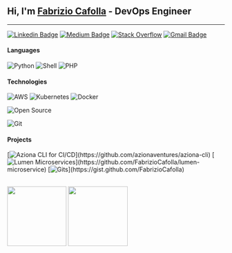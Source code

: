 ## Hi, I'm <a href="https://www.linkedin.com/in/fabrizio-cafolla/">Fabrizio Cafolla</a> - DevOps Engineer

---

[![Linkedin Badge](https://img.shields.io/badge/-LinkedIn-0e76a8?style=flat-square&logo=Linkedin&logoColor=white)](https://www.linkedin.com/in/fabrizio-cafolla)
[![Medium Badge](https://img.shields.io/badge/-Medium-000?style=flat-square&logo=Medium&logoColor=white)](https://fabrizio-cafolla.medium.com/)
[![Stack Overflow](https://img.shields.io/badge/-StackOverflow-fff?style=flat-square&logo=Stackoverflow)](https://stackoverflow.com/users/17202399/fabrizio-cafolla)
[![Gmail Badge](https://img.shields.io/badge/-Gmail-c14438?style=flat-square&logo=Gmail&logoColor=white&link=mailto:developer@fabriziocafolla.com)](mailto:developer@fabriziocafolla)


#### Languages

![Python](https://img.shields.io/badge/-Python-fff?&logo=python)
![Shell](https://img.shields.io/badge/-Shell-fff?&logo=shell&logoColor=007ACC)
![PHP](https://img.shields.io/badge/-PHP-fff?&logo=PHP)

#### Technologies

![AWS](https://img.shields.io/badge/-AWS-fff?&logo=Amazon-AWS&logoColor=232F3E)
![Kubernetes](https://img.shields.io/badge/-Kubernetes-fff?&logo=Kubernetes)
![Docker](https://img.shields.io/badge/-Docker-fff?&logo=Docker)

![Open Source](https://img.shields.io/badge/-Open%20Source-fff?style=flat&logo=open-source-Initiative)

![Git](https://img.shields.io/badge/-Git-fff?style=flat&logo=git)


#### Projects

[![Aziona CLI for CI/CD](https://img.shields.io/badge/-🔑%20Aziona%20CLI%20for%20CI/CD-fff?)](https://github.com/azionaventures/aziona-cli)
[![Lumen Microservices](https://img.shields.io/badge/-🗂️%20Lumen%20Microservices-fff?)](https://github.com/FabrizioCafolla/lumen-microservice)
[![Gits](https://img.shields.io/badge/-📝%20Gits-fff?)](https://gist.github.com/FabrizioCafolla)

<br><img height="137.3px" src="https://github-readme-stats.vercel.app/api?username=FabrizioCafolla&hide_title=true&hide_border=true&show_icons=true&include_all_commits=true&count_private=true&line_height=21&text_color=000&icon_color=000&theme=graywhite" />
<img height="137.3px" src="https://github-readme-stats.vercel.app/api/top-langs/?username=FabrizioCafolla&hide=html&hide_title=true&hide_border=true&layout=compact&langs_count=7&exclude_repo=comp426&text_color=000&icon_color=ffftheme=graywhite" />
